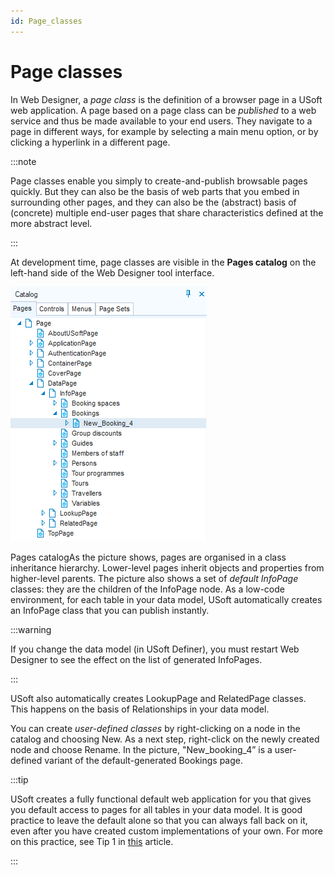 ```yaml
---
id: Page_classes
---
```


# Page classes

In Web Designer, a *page class* is the definition of a browser page in a USoft web application. A page based on a page class can be *published* to a web service and thus be made available to your end users. They navigate to a page in different ways, for example by selecting a main menu option, or by clicking a hyperlink in a different page.


:::note

Page classes enable you simply to create-and-publish browsable pages quickly. But they can also be the basis of web parts that you embed in surrounding other pages, and they can also be the (abstract) basis of (concrete) multiple end-user pages that share characteristics defined at the more abstract level.

:::

At development time, page classes are visible in the **Pages catalog** on the left-hand side of the Web Designer tool interface.

![](./assets/3928bb25-b855-462a-8460-ad5464fd806e.png)

Pages catalogAs the picture shows, pages are organised in a class inheritance hierarchy. Lower-level pages inherit objects and properties from higher-level parents. The picture also shows a set of *default InfoPage* classes: they are the children of the InfoPage node. As a low-code environment, for each table in your data model, USoft automatically creates an InfoPage class that you can publish instantly.


:::warning

If you change the data model (in USoft Definer), you must restart Web Designer to see the effect on the list of generated InfoPages.

:::

USoft also automatically creates LookupPage and RelatedPage classes. This happens on the basis of Relationships in your data model.

You can create *user-defined classes* by right-clicking on a node in the catalog and choosing New. As a next step, right-click on the newly created node and choose Rename. In the picture, "New_booking_4” is a user-defined variant of the default-generated Bookings page.


:::tip

USoft creates a fully functional default web application for you that gives you default access to pages for all tables in your data model. It is good practice to leave the default alone so that you can always fall back on it, even after you have created custom implementations of your own. For more on this practice, see Tip 1 in [this](/Web_and_app_UIs/Web_menus/Web_menus_Quick_Start.md) article.

:::
